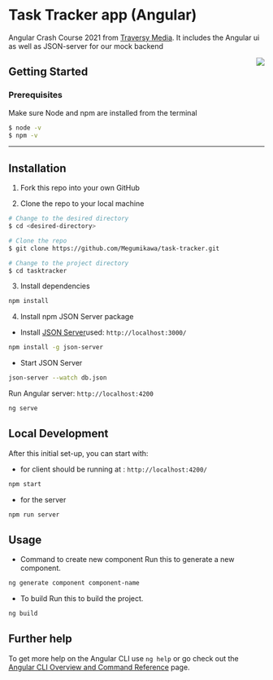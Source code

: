 # Task Tracker app (Angular)

Angular Crash Course 2021 from [Traversy Media](https://www.youtube.com/watch?v=3dHNOWTI7H8&list=WL&index=41&t=3673s).
It includes the Angular ui as well as JSON-server for our mock backend

<img align="right" src="https://user-images.githubusercontent.com/55644602/141805893-fcbb1e38-ed66-47a3-8a76-3b4e96b29f86.gif">

## Getting Started
### Prerequisites

Make sure Node and npm are installed from the terminal

```bash
$ node -v
$ npm -v
```

---
## Installation

1. Fork this repo into your own GitHub

2. Clone the repo to your local machine

```bash
# Change to the desired directory
$ cd <desired-directory>

# Clone the repo
$ git clone https://github.com/Megumikawa/task-tracker.git

# Change to the project directory
$ cd tasktracker
```

3. Install dependencies

```bash
npm install
```

4. Install npm JSON Server package
- Install [JSON Server](https://www.npmjs.com/package/json-server)used: `http://localhost:3000/`
```bash
npm install -g json-server
```

- Start JSON Server
```bash
json-server --watch db.json
```


Run Angular server: `http://localhost:4200`

```bash
ng serve
```

## Local Development

After this initial set-up, you can start with:
- for client should be running at : `http://localhost:4200/`
```bash
npm start
```
- for the server
```bash
npm run server 
```




## Usage

- Command to create new component
Run this to generate a new component. 
```bash
ng generate component component-name
```

- To build
Run this to build the project. 
```bash
ng build
```



## Further help

To get more help on the Angular CLI use `ng help` or go check out the [Angular CLI Overview and Command Reference](https://angular.io/cli) page.
